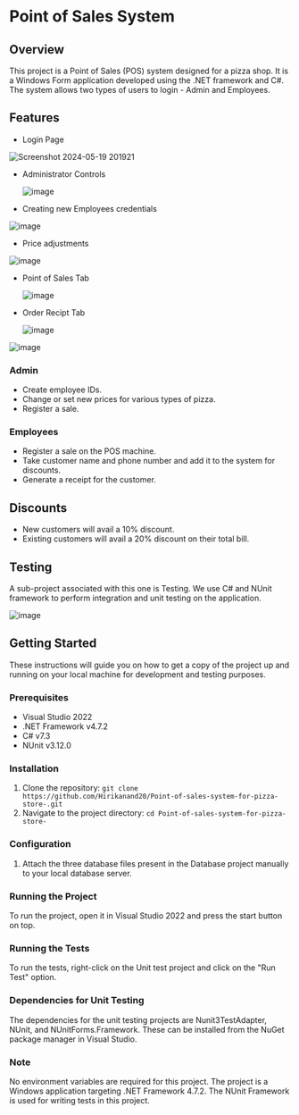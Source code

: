 # Point of Sales System

## Overview
This project is a Point of Sales (POS) system designed for a pizza shop. It is a Windows Form application developed using the .NET framework and C#. The system allows two types of users to login - Admin and Employees.

## Features
- Login Page
  
![Screenshot 2024-05-19 201921](https://github.com/Hirikanand20/Point-of-sales-system-for-pizza-store-/assets/76699698/3e8c98b8-71fa-4545-a0fe-3aed0ed76862)

- Administrator Controls
  
  ![image](https://github.com/Hirikanand20/Point-of-sales-system-for-pizza-store-/assets/76699698/f32596b9-8d93-44e8-bc8c-8b3c7250f3f6)


- Creating new Employees credentials

![image](https://github.com/Hirikanand20/Point-of-sales-system-for-pizza-store-/assets/76699698/2ea50e06-77ef-4363-a771-1899ccd0be5c)

- Price adjustments

![image](https://github.com/Hirikanand20/Point-of-sales-system-for-pizza-store-/assets/76699698/6f7b634d-8bfe-4d76-82b1-7a9c867a00fc)

- Point of Sales Tab

  ![image](https://github.com/Hirikanand20/Point-of-sales-system-for-pizza-store-/assets/76699698/bee30c5c-d299-4f5b-864b-65d164413c75)

- Order Recipt Tab

  ![image](https://github.com/Hirikanand20/Point-of-sales-system-for-pizza-store-/assets/76699698/11fea470-d00e-4b86-a009-96c4694c542a)



![image](https://github.com/Hirikanand20/Point-of-sales-system-for-pizza-store-/assets/76699698/4b69adb6-e134-4821-898f-acefdfab92f1)


  




### Admin
- Create employee IDs.
- Change or set new prices for various types of pizza.
- Register a sale.

### Employees
- Register a sale on the POS machine.
- Take customer name and phone number and add it to the system for discounts.
- Generate a receipt for the customer.

## Discounts
- New customers will avail a 10% discount.
- Existing customers will avail a 20% discount on their total bill.

## Testing
A sub-project associated with this one is Testing. We use C# and NUnit framework to perform integration and unit testing on the application.


![image](https://github.com/Hirikanand20/Point-of-sales-system-for-pizza-store-/assets/76699698/5bb6117f-ed12-44e3-9a88-4bb4c2c08fcf)

## Getting Started

These instructions will guide you on how to get a copy of the project up and running on your local machine for development and testing purposes.

### Prerequisites

- Visual Studio 2022
- .NET Framework v4.7.2
- C# v7.3
- NUnit v3.12.0

### Installation

1. Clone the repository: `git clone https://github.com/Hirikanand20/Point-of-sales-system-for-pizza-store-.git`
2. Navigate to the project directory: `cd Point-of-sales-system-for-pizza-store-`

### Configuration

1. Attach the three database files present in the Database project manually to your local database server.

### Running the Project

To run the project, open it in Visual Studio 2022 and press the start button on top.

### Running the Tests

To run the tests, right-click on the Unit test project and click on the "Run Test" option.

### Dependencies for Unit Testing

The dependencies for the unit testing projects are Nunit3TestAdapter, NUnit, and NUnitForms.Framework. These can be installed from the NuGet package manager in Visual Studio.

### Note

No environment variables are required for this project. The project is a Windows application targeting .NET Framework 4.7.2. The NUnit Framework is used for writing tests in this project.
